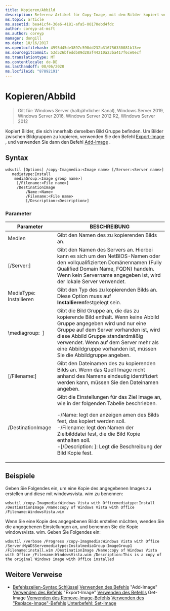 ```yaml
---
title: Kopieren/Abbild
description: Referenz Artikel für Copy-Image, mit dem Bilder kopiert werden, die sich in derselben Abbild Gruppe befinden.
ms.topic: article
ms.assetid: bea41cf4-36e6-4181-afa5-00170ebd4fdc
author: coreyp-at-msft
ms.author: coreyp
manager: dongill
ms.date: 10/16/2017
ms.openlocfilehash: 4995d45de3897c590dd232b316756330081b13ee
ms.sourcegitcommit: 53d526bfeddb89d28af44210a23ba417f6ce0ecf
ms.translationtype: MT
ms.contentlocale: de-DE
ms.lasthandoff: 08/06/2020
ms.locfileid: "87892191"
---
```

# <a name="copy-image"></a>Kopieren/Abbild

> Gilt für: Windows Server (halbjährlicher Kanal), Windows Server 2019, Windows Server 2016, Windows Server 2012 R2, Windows Server 2012

Kopiert Bilder, die sich innerhalb derselben Bild Gruppe befinden. Um Bilder zwischen Bildgruppen zu kopieren, verwenden Sie den Befehl [Export-Image](using-the-export-image-command.md) , und verwenden Sie dann den Befehl [Add-Image](using-the-add-image-command.md) .

## <a name="syntax"></a>Syntax
```
wdsutil [Options] /copy-Imagmedia:<Image name> [/Server:<Server name>]
   mediatype:Install
    mediaGroup:<Image group name>]
     [/Filename:<File name>]
     /DestinationImage
         /Name:<Name>
         /Filename:<File name>
         [/Description:<Description>]
```
### <a name="parameters"></a>Parameter
|Parameter|BESCHREIBUNG|
|-------|--------|
Medien<Image name>|Gibt den Namen des zu kopierenden Bilds an.|
|[/Server:<Server name>]|Gibt den Namen des Servers an. Hierbei kann es sich um den NetBIOS-Namen oder den vollqualifizierten Domänennamen (Fully Qualified Domain Name, FQDN) handeln. Wenn kein Servername angegeben ist, wird der lokale Server verwendet.|
MediaType: Installieren|Gibt den Typ des zu kopierenden Bilds an. Diese Option muss auf **Installieren**festgelegt sein.|
|\mediagroup: <Image group name> ]|Gibt die Bild Gruppe an, die das zu kopierende Bild enthält. Wenn keine Abbild Gruppe angegeben wird und nur eine Gruppe auf dem Server vorhanden ist, wird diese Abbild Gruppe standardmäßig verwendet. Wenn auf dem Server mehr als eine Abbildgruppe vorhanden ist, müssen Sie die Abbildgruppe angeben.|
|[/Filename:<Filename>]|Gibt den Dateinamen des zu kopierenden Bilds an. Wenn das Quell Image nicht anhand des Namens eindeutig identifiziert werden kann, müssen Sie den Dateinamen angeben.|
|/DestinationImage|Gibt die Einstellungen für das Ziel Image an, wie in der folgenden Tabelle beschrieben.<p>-/Name: <Name> legt den anzeigen amen des Bilds fest, das kopiert werden soll.<br />-/Filename: <Filename> legt den Namen der Zielbilddatei fest, die die Bild Kopie enthalten soll.<br />-[/Description: <Description>]: Legt die Beschreibung der Bild Kopie fest.|
## <a name="examples"></a>Beispiele
Geben Sie Folgendes ein, um eine Kopie des angegebenen Images zu erstellen und diese mit windowsvista. wim zu benennen:
```
wdsutil /copy-Imagmedia:Windows Vista with Officemediatype:Install /DestinationImage /Name:copy of Windows Vista with Office /Filename:WindowsVista.wim
```
Wenn Sie eine Kopie des angegebenen Bilds erstellen möchten, wenden Sie die angegebenen Einstellungen an, und benennen Sie die Kopie windowsvista. wim. Geben Sie Folgendes ein:
```
wdsutil /verbose /Progress /copy-Imagmedia:Windows Vista with Office /Server:MyWDSServemediatype:InstalmediaGroup:ImageGroup1
/Filename:install.wim /DestinationImage /Name:copy of Windows Vista with Office /Filename:WindowsVista.wim /Description:This is a copy of the original Windows image with Office installed
```
## <a name="additional-references"></a>Weitere Verweise
- [Befehlszeilen-Syntax Schlüssel](command-line-syntax-key.md) 
 [Verwenden des Befehls](using-the-add-image-command.md) 
 "Add-Image" [Verwenden des Befehls](using-the-export-image-command.md) 
 "Export-Image" [Verwenden des Befehls](using-the-get-image-command.md) 
 Get-Image [Verwenden des Remove-Image-Befehls](using-the-remove-image-command.md) 
 [Verwenden des "Replace-Image"-Befehls](using-the-replace-image-command.md) 
 [Unterbefehl: Set-Image](subcommand-set-image.md)
